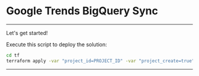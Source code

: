 # Google Trends BigQuery Sync

---

Let's get started!

Execute this script to deploy the solution:

```bash
cd tf
terraform apply -var "project_id=PROJECT_ID" -var "project_create=true" -var "billing_account=BILLING_ID"
```

---
